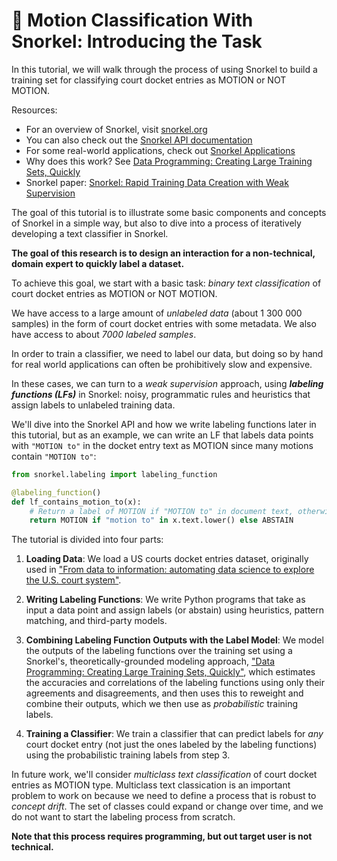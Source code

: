 # 🚀 Motion Classification With Snorkel: Introducing the Task

In this tutorial, we will walk through the process of using Snorkel to build a training set for classifying court docket entries as MOTION or NOT MOTION.

Resources:
* For an overview of Snorkel, visit [snorkel.org](https://snorkel.org)
* You can also check out the [Snorkel API documentation](https://snorkel.readthedocs.io/)
* For some real-world applications, check out [Snorkel Applications](https://www.snorkel.org/resources/)
* Why does this work? See [Data Programming: Creating Large Training Sets, Quickly](https://arxiv.org/abs/1605.07723)
* Snorkel paper: [Snorkel: Rapid Training Data Creation with Weak Supervision](https://arxiv.org/abs/1711.10160)

The goal of this tutorial is to illustrate some basic components and concepts of Snorkel in a simple way, but also to dive into a process of iteratively developing a text classifier in Snorkel.

**The goal of this research is to design an interaction for a non-technical, domain expert to quickly label a dataset.**

To achieve this goal, we start with a basic task: *binary text classification* of court docket entries as MOTION or NOT MOTION.

We have access to a large amount of *unlabeled data* (about 1 300 000 samples) in the form of court docket entries with some metadata. We also have access to about *7000 labeled samples*.

In order to train a classifier, we need to label our data, but doing so by hand for real world applications can often be prohibitively slow and expensive.

In these cases, we can turn to a _weak supervision_ approach, using **_labeling functions (LFs)_** in Snorkel: noisy, programmatic rules and heuristics that assign labels to unlabeled training data.

We'll dive into the Snorkel API and how we write labeling functions later in this tutorial, but as an example, we can write an LF that labels data points with `"MOTION to"` in the docket entry text as MOTION since many motions contain `"MOTION to"`:

```python
from snorkel.labeling import labeling_function

@labeling_function()
def lf_contains_motion_to(x):
    # Return a label of MOTION if "MOTION to" in document text, otherwise ABSTAIN
    return MOTION if "motion to" in x.text.lower() else ABSTAIN
```

The tutorial is divided into four parts:
1. **Loading Data**: We load a US courts docket entries dataset, originally used in ["From data to information: automating data science to explore the U.S. court system"](https://dl.acm.org/doi/abs/10.1145/3462757.3466100).

2. **Writing Labeling Functions**: We write Python programs that take as input a data point and assign labels (or abstain) using heuristics, pattern matching, and third-party models.

3. **Combining Labeling Function Outputs with the Label Model**: We model the outputs of the labeling functions over the training set using a Snorkel's, theoretically-grounded modeling approach, ["Data Programming:
Creating Large Training Sets, Quickly"](https://arxiv.org/abs/1605.07723), which estimates the accuracies and correlations of the labeling functions using only their agreements and disagreements, and then uses this to reweight and combine their outputs, which we then use as _probabilistic_ training labels.

4. **Training a Classifier**: We train a classifier that can predict labels for *any* court docket entry (not just the ones labeled by the labeling functions) using the probabilistic training labels from step 3.

In future work, we'll consider *multiclass text classification* of court docket entries as MOTION type. Multiclass text classication is an important problem to work on because we need to define a process that is robust to *concept drift*. The set of classes could expand or change over time, and we do not want to start the labeling process from scratch.

**Note that this process requires programming, but out target user is not technical.**
